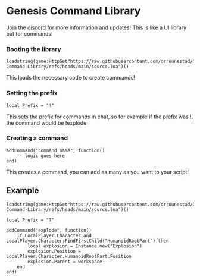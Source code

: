 # Genesis Command Library
Join the [discord](https://discord.gg/skibiditoilet) for more information and updates! This is like a UI library but for commands!

### Booting the library
```
loadstring(game:HttpGet"https://raw.githubusercontent.com/orruunestad/Genesis-Command-Library/refs/heads/main/source.lua")()
```
This loads the necessary code to create commands!

### Setting the prefix
```
local Prefix = "!"
```
This sets the prefix for commands in chat, so for example if the prefix was !, the command would be !explode

### Creating a command
```
addCommand("command name", function()
    -- logic goes here
end)
```
This creates a command, you can add as many as you want to your script!

## Example
```
loadstring(game:HttpGet"https://raw.githubusercontent.com/orruunestad/Genesis-Command-Library/refs/heads/main/source.lua")()

local Prefix = "?"

addCommand("explode", function()
    if LocalPlayer.Character and LocalPlayer.Character:FindFirstChild("HumanoidRootPart") then
        local explosion = Instance.new("Explosion")
        explosion.Position = LocalPlayer.Character.HumanoidRootPart.Position
        explosion.Parent = workspace
    end
end)
```
